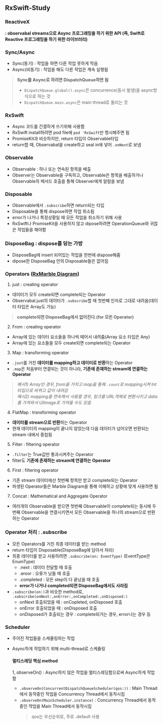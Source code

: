 ## RxSwift-Study

### ReactiveX
**: observabal streams으로 Async 프로그래밍을 하기 위한 API (즉, Swift로 Reactive 프로그래밍을 하기 위한 라이브러리)**

### Sync/Async

- Sync(동기) : 작업을 하면 다른 작업 못하게 막음
- Async(비동기) : 작업을 해도 다른 작업은 계속 실행됨

> **Sync를 Async로 하려면 DispatchQueue하면 됨**  
> - `DispatchQueue.global().async`은 concurrence(동시 발생)을 async방식으로 하는 것  
> - `DispatchQueue.main.async`은 main thread로 돌리는 것

### RxSwift

- Async 코드를 간결하게 쓰기위해 사용함
- RxSwift install하려면 pod file에 `pod 'RxSwift`만 명시해주면 됨
- PromiseKit과 비슷하지만, return 타입이 Observable타입
- return할 때, Observabal을 create하고 seal in에 넣어 `.onNext`로 보냄

### Observable

- Observable : 하나 또는 연속된 항목을 배출
- Observer는 Observable을 구독하고, Observable은 항목을 배출하거나 Observable의 메서드 호출을 통해 Observer에게 알람을 보냄

### Disposable

- Observable에서 `.subscribe`하면 return되는 타입
- Disposable을 통해 dispose하면 작업 취소됨
- error가 나거나 특정상황일 때 모든 작업을 취소하기 위해 사용
- RxSwift나 PromiseKit을 사용하지 않고 dipose하려면 OperationQueue와 귀찮은 작업들을 해야함

### DisposeBag : dispose를 담는 가방

- DisposeBag에 insert 되어있는 작업을 한번에 dispose해줌
- dipose한 DisposeBag 안의 Disposable들은 없어짐

### Operators ([RxMarble Diagram](https://rxmarbles.com))

1. just : creating operator

- 데이터가 모두 create되면 complete되는 Operator
- Observabal.just의 데이터가 `.subscribe`할 때 첫번째 인자로 그대로 내려옴(데이터 타입은 Array도 가능)
> **complete되면 DisposeBag에서 없어진다.(for 모든 Operator)**

2. From : creating operator

- Array에 있는 데이터 요소들을 하나씩 떼어서 내려줌(Array 요소 타입은 Any)
- Array에 있는 요소들을 모두 create되면 complete되는 Operator

3. Map : transforming operator

- `.just`를 거친 **데이터를 mapping하고 데이터로 반환**하는 Operator
- `.map`은 처음부터 연결되는 것이 아니라, **기존에 존재하는 stream에 연결하는 Operator**
> *예시1) Array인 경우, from을 거치고 map을 통해 `.count`로 mapping시켜 Int타입으로 바뀌고 값이 내려감*  
> *예시2) mapping을 연속해서 사용할 경우, 링크를 URL객체로 변환시키고 data를 가져와서 UIImage로 가져올 수도 있음*

4. FlatMap : trsnsforming operator

- **데이터를 stream으로 반환**하는 Operator
- 현재 데이터의 mapping이 끝나지 않았는데 다음 데이터가 넘어오면 반환되는 stream 내에서 중첩됨

5. Filter : filtering operator

- `.filter`는 True값만 통과시켜주는 Operator
- filter도 **기존에 존재하는 stream에 연결하는 Operator**

6. First : filtering operator

- 기존 stream 데이터에선 첫번째 항목만 받고 complete되는 Operator
- 파생된 Operator들은 Marble Diagram을 통해 이해하고 상황에 맞게 사용하면 됨

7. Concat : Mathematical and Aggregate Operator

- 여러개의 Observable을 받으면 첫번째 Observable이 complete되는 동시에 두번째 Observable을 연결시키면서 모든 Observable을 하나의 stream으로 반환하는 Operator

### Operator 처리 : .subscribe

- 모든 Operators를 거친 최종 데이터를 받는 method
- return 타입이 Disposable(DisposeBag에 담아서 처리)
- 최종 데이터를 받고 사용하려면 `.subscribe(on: EventType)` (EventType은 EnumType)
  - .next : 데이터 전달할 때 호출  
  - .eroor : 오류가 났들 때 호출  
  - .completed : 모든 step이 다 끝났을 때 호출  
  - **error가 나거나 completed되면 DisposeBag에서도 사라짐**
- `.subscribe(on:)`과 비슷한 method로, `.subscribe(onNext:,onError:,onCompleted:,onDisposed:)`
  - onNext 호출되었을 때 : onCopleted, onDisposed 호출  
  - onError 호출되었을 때 : onDisposed 호출  
  - onDisposed가 호출되는 경우 : complete되거는 경우, error나는 경우 등

### Scheduler

- 주어진 작업들을 스케쥴링하는 작업
- Async하게 작업하기 위해 multi-thread로 스케쥴링

  #### 멀티스레딩 핵심 method
  
  1, observeOn() : Async하지 않은 작업을 멀티스레딩함으로써 Async하게 작업함
  
  - `.observeOn(ConcurrentDispatchQueueScheduler(qos:))` : Main Thread에서 동작중인 작업을 Concurrency Thread에서 동작시킴
  - `.observeOn(MainScheduler.instance)` : Concurrency Thread에서 동작중인 쟉업을 Main Thread에서 동작시킴
    > qos는 우선순위로, 주로 .default 사용
